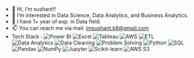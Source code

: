 * 👋 Hi, I’m sushant!!
* 👀 I’m interested in Data Science, Data Analytics, and Business Analytics.
* 🌱 I have 1+ year of exp. in Data field.
* 📫 You can reach me via mail: imsushant.k8@gmail.com
* Tech Stack :
![Power BI](https://img.shields.io/badge/Power%20BI-F2C811?style=for-the-badge&logo=power-bi&logoColor=black)
![Excel](https://img.shields.io/badge/Microsoft%20Excel-217346?style=for-the-badge&logo=microsoft-excel&logoColor=white)
![Tableau](https://img.shields.io/badge/Tableau-E97627?style=for-the-badge&logo=tableau&logoColor=white)
![AWS](https://img.shields.io/badge/AWS-232F3E?style=for-the-badge&logo=amazon-aws&logoColor=white)
![ETL](https://img.shields.io/badge/ETL-FF6F00?style=for-the-badge&logo=data&logoColor=white)
![Data Analytics](https://img.shields.io/badge/Data%20Analytics-00599C?style=for-the-badge&logo=databricks&logoColor=white)
![Data Cleaning](https://img.shields.io/badge/Data%20Cleaning-4CAF50?style=for-the-badge&logo=clean-code&logoColor=white)
![Problem Solving](https://img.shields.io/badge/Problem%20Solving-00897B?style=for-the-badge&logo=thinkific&logoColor=white)
![Python](https://img.shields.io/badge/Python-3776AB?style=for-the-badge&logo=python&logoColor=white)
![SQL](https://img.shields.io/badge/SQL-4479A1?style=for-the-badge&logo=sqlite&logoColor=white)
![Pandas](https://img.shields.io/badge/Pandas-150458?style=for-the-badge&logo=pandas&logoColor=white)
![NumPy](https://img.shields.io/badge/NumPy-013243?style=for-the-badge&logo=numpy&logoColor=white)
![Jupyter](https://img.shields.io/badge/Jupyter-F37626?style=for-the-badge&logo=jupyter&logoColor=white)
![Scikit-learn](https://img.shields.io/badge/Scikit--Learn-F7931E?style=for-the-badge&logo=scikit-learn&logoColor=black)
![AWS S3](https://img.shields.io/badge/AWS%20S3-569A31?style=for-the-badge&logo=amazons3&logoColor=white)

